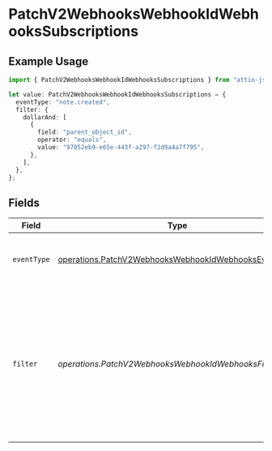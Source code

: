 # PatchV2WebhooksWebhookIdWebhooksSubscriptions

## Example Usage

```typescript
import { PatchV2WebhooksWebhookIdWebhooksSubscriptions } from "attio-js/models/operations";

let value: PatchV2WebhooksWebhookIdWebhooksSubscriptions = {
  eventType: "note.created",
  filter: {
    dollarAnd: [
      {
        field: "parent_object_id",
        operator: "equals",
        value: "97052eb9-e65e-443f-a297-f2d9a4a7f795",
      },
    ],
  },
};
```

## Fields

| Field                                                                                                                        | Type                                                                                                                         | Required                                                                                                                     | Description                                                                                                                  | Example                                                                                                                      |
| ---------------------------------------------------------------------------------------------------------------------------- | ---------------------------------------------------------------------------------------------------------------------------- | ---------------------------------------------------------------------------------------------------------------------------- | ---------------------------------------------------------------------------------------------------------------------------- | ---------------------------------------------------------------------------------------------------------------------------- |
| `eventType`                                                                                                                  | [operations.PatchV2WebhooksWebhookIdWebhooksEventType](../../models/operations/patchv2webhookswebhookidwebhookseventtype.md) | :heavy_check_mark:                                                                                                           | Type of event the webhook is subscribed to.                                                                                  | note.created                                                                                                                 |
| `filter`                                                                                                                     | *operations.PatchV2WebhooksWebhookIdWebhooksFilter*                                                                          | :heavy_check_mark:                                                                                                           | Filters to determine whether the webhook event should be sent. If null, the filter always passes.                            | {<br/>"$and": [<br/>{<br/>"field": "parent_object_id",<br/>"operator": "equals",<br/>"value": "97052eb9-e65e-443f-a297-f2d9a4a7f795"<br/>}<br/>]<br/>} |